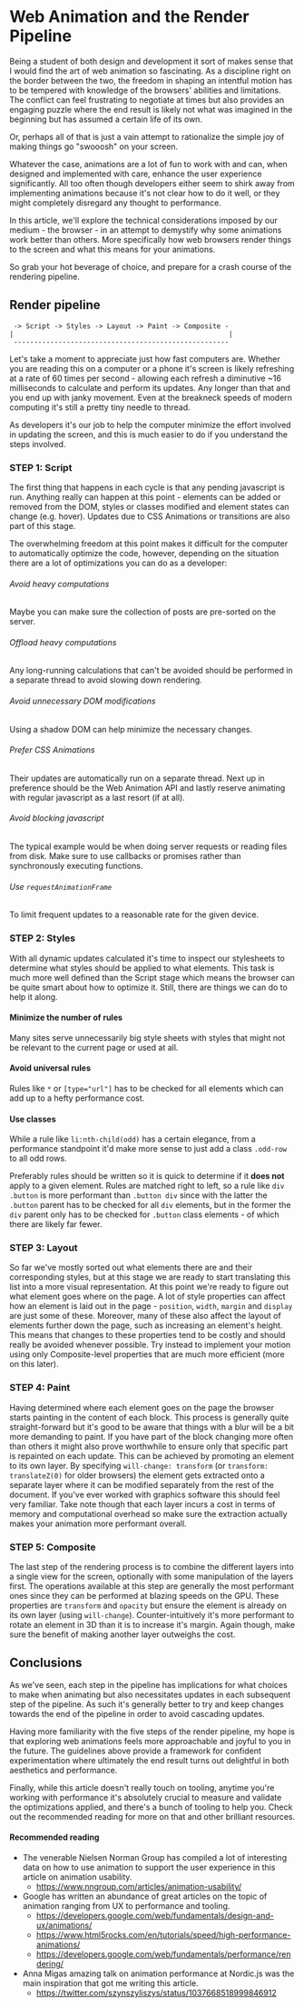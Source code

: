 # Web Animation and the Render Pipeline

Being a student of both design and development it sort of makes sense that I would find the art of web animation so fascinating. As a discipline right on the border between the two, the freedom in shaping an intentful motion has to be tempered with knowledge of the browsers' abilities and limitations. The conflict can feel frustrating to negotiate at times but also provides an engaging puzzle where the end result is likely not what was imagined in the beginning but has assumed a certain life of its own.

Or, perhaps all of that is just a vain attempt to rationalize the simple joy of making things go "swooosh" on your screen.

Whatever the case, animations are a lot of fun to work with and can, when designed and implemented with care, enhance the user experience significantly. All too often though developers either seem to shirk away from implementing animations because it's not clear how to do it well, or they might completely disregard any thought to performance.

In this article, we'll explore the technical considerations imposed by our medium - the browser - in an attempt to demystify why some animations work better than others. More specifically how web browsers render things to the screen and what this means for your animations.

So grab your hot beverage of choice, and prepare for a crash course of the rendering pipeline.

## Render pipeline

```
 -> Script -> Styles -> Layout -> Paint -> Composite -
|                                                     |
 -----------------------------------------------------
```

Let's take a moment to appreciate just how fast computers are. Whether you are reading this on a computer or a phone it's screen is likely refreshing at a rate of 60 times per second - allowing each refresh a diminutive ~16 milliseconds to calculate and perform its updates. Any longer than that and you end up with janky movement. Even at the breakneck speeds of modern computing it's still a pretty tiny needle to thread.

As developers it's our job to help the computer minimize the effort involved in updating the screen, and this is much easier to do if you understand the steps involved.

### STEP 1: Script

The first thing that happens in each cycle is that any pending javascript is run. Anything really can happen at this point - elements can be added or removed from the DOM, styles or classes modified and element states can change (e.g. hover). Updates due to CSS Animations or transitions are also part of this stage.

The overwhelming freedom at this point makes it difficult for the computer to automatically optimize the code, however, depending on the situation there are a lot of optimizations you can do as a developer:

###### Avoid heavy computations

Maybe you can make sure the collection of posts are pre-sorted on the server.

###### Offload heavy computations

Any long-running calculations that can't be avoided should be performed in a separate thread to avoid slowing down rendering.

###### Avoid unnecessary DOM modifications

Using a shadow DOM can help minimize the necessary changes.

###### Prefer CSS Animations

Their updates are automatically run on a separate thread. Next up in preference should be the Web Animation API and lastly reserve animating with regular javascript as a last resort (if at all).

###### Avoid blocking javascript

The typical example would be when doing server requests or reading files from disk. Make sure to use callbacks or promises rather than synchronously executing functions.

###### Use `requestAnimationFrame`

To limit frequent updates to a reasonable rate for the given device.

### STEP 2: Styles

With all dynamic updates calculated it's time to inspect our stylesheets to determine what styles should be applied to what elements. This task is much more well defined than the Script stage which means the browser can be quite smart about how to optimize it. Still, there are things we can do to help it along.

#### Minimize the number of rules

Many sites serve unnecessarily big style sheets with styles that might not be relevant to the current page or used at all.

#### Avoid universal rules

Rules like `*` or `[type="url"]` has to be checked for all elements which can add up to a hefty performance cost.

#### Use classes

While a rule like `li:nth-child(odd)` has a certain elegance, from a performance standpoint it'd make more sense to just add a class `.odd-row` to all odd rows.

Preferably rules should be written so it is quick to determine if it **does not** apply to a given element. Rules are matched right to left, so a rule like `div .button` is more performant than `.button div` since with the latter the `.button` parent has to be checked for all `div` elements, but in the former the `div` parent only has to be checked for `.button` class elements - of which there are likely far fewer.

### STEP 3: Layout

So far we've mostly sorted out what elements there are and their corresponding styles, but at this stage we are ready to start translating this list into a more visual representation. At this point we're ready to figure out what element goes where on the page. A lot of style properties can affect how an element is laid out in the page - `position`, `width`, `margin` and `display` are just some of these. Moreover, many of these also affect the layout of elements further down the page, such as increasing an element's height. This means that changes to these properties tend to be costly and should really be avoided whenever possible. Try instead to implement your motion using only Composite-level properties that are much more efficient (more on this later).

### STEP 4: Paint

Having determined where each element goes on the page the browser starts painting in the content of each block. This process is generally quite straight-forward but it's good to be aware that things with a blur will be a bit more demanding to paint. If you have part of the block changing more often than others it might also prove worthwhile to ensure only that specific part is repainted on each update. This can be achieved by promoting an element to its own layer. By specifying `will-change: transform` (or `transform: translateZ(0)` for older browsers) the element gets extracted onto a separate layer where it can be modified separately from the rest of the document. If you've ever worked with graphics software this should feel very familiar. Take note though that each layer incurs a cost in terms of memory and computational overhead so make sure the extraction actually makes your animation more performant overall.

### STEP 5: Composite

The last step of the rendering process is to combine the different layers into a single view for the screen, optionally with some manipulation of the layers first. The operations available at this step are generally the most performant ones since they can be performed at blazing speeds on the GPU. These properties are `transform` and `opacity` but ensure the element is already on its own layer (using `will-change`). Counter-intuitively it's more performant to rotate an element in 3D than it is to increase it's margin. Again though, make sure the benefit of making another layer outweighs the cost.

## Conclusions

As we've seen, each step in the pipeline has implications for what choices to make when animating but also necessitates updates in each subsequent step of the pipeline. As such it's generally better to try and keep changes towards the end of the pipeline in order to avoid cascading updates.

Having more familiarity with the five steps of the render pipeline, my hope is that exploring web animations feels more approachable and joyful to you in the future. The guidelines above provide a framework for confident experimentation where ultimately the end result turns out delightful in both aesthetics and performance.

Finally, while this article doesn't really touch on tooling, anytime you're working with performance it's absolutely crucial to measure and validate the optimizations applied, and there's a bunch of tooling to help you. Check out the recommended reading for more on that and other brilliant resources.

#### Recommended reading

- The venerable Nielsen Norman Group has compiled a lot of interesting data on how to use animation to support the user experience in this article on animation usability.
  - https://www.nngroup.com/articles/animation-usability/
- Google has written an abundance of great articles on the topic of animation ranging from UX to performance and tooling.
  - https://developers.google.com/web/fundamentals/design-and-ux/animations/
  - https://www.html5rocks.com/en/tutorials/speed/high-performance-animations/
  - https://developers.google.com/web/fundamentals/performance/rendering/
- Anna Migas amazing talk on animation performance at Nordic.js was the main inspiration that got me writing this article.
  - https://twitter.com/szynszyliszys/status/1037668518999846912
